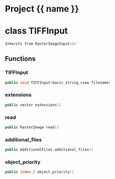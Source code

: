 <script setup>
import {useRoute} from 'vitepress'
const {path} = useRoute()
const tokens = path.split('/')
const words = tokens[2].split('-');
for (let i = 0; i < words.length; i++) {
    words[i] = words[i].charAt(0).toUpperCase() + words[i].slice(1);
    words[i] = words[i].replace('geode', 'Geode')
}
const name = words.join('-');
</script>
# Project {{ name }}

# class TIFFInput


```cpp
Inherits from RasterImageInput<2>
```



## Functions

### TIFFInput

```cpp
public void TIFFInput(basic_string_view filename)
```


### extensions

```cpp
public vector extensions()
```


### read

```cpp
public RasterImage read()
```


### additional_files

```cpp
public AdditionalFiles additional_files()
```


### object_priority

```cpp
public index_t object_priority()
```




